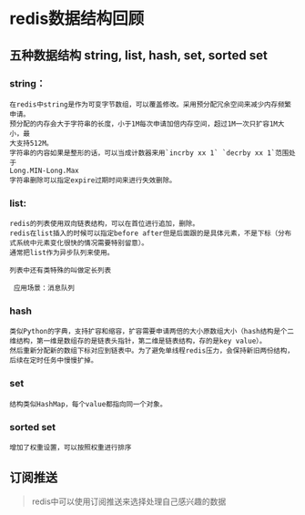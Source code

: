 # redis数据结构回顾

## 五种数据结构 string, list, hash, set, sorted set

### string：

	在redis中string是作为可变字节数组，可以覆盖修改。采用预分配冗余空间来减少内存频繁申请。
	预分配的内存会大于字符串的长度，小于1M每次申请加倍内存空间，超过1M一次只扩容1M大小，最
	大支持512M。
	字符串的内容如果是整形的话，可以当成计数器来用`incrby xx 1` `decrby xx 1`范围处于
	Long.MIN-Long.Max	
	字符串删除可以指定expire过期时间来进行失效删除。
	
		
### list:

	redis的列表使用双向链表结构，可以在首位进行追加，删除。
	redis在list插入的时候可以指定before after但是后面跟的是具体元素，不是下标（分布式系统中元素变化很快的情况需要特别留意）。
	通常把list作为异步队列来使用。
	
	列表中还有类特殊的叫做定长列表
	
	 应用场景：消息队列
### hash 
	
	类似Python的字典，支持扩容和缩容，扩容需要申请两倍的大小原数组大小（hash结构是个二维结构，第一维是数组存的是链表头指针，第二维是链表结构，存的是key value）。
	然后重新分配新的数组下标对应到链表中。为了避免单线程redis压力，会保持新旧两份结构，后续在定时任务中慢慢扩掉。
	
	
	
### set

	结构类似HashMap，每个value都指向同一个对象。

### sorted set
	
	增加了权重设置，可以按照权重进行排序
	
## 订阅推送
> redis中可以使用订阅推送来选择处理自己感兴趣的数据

	